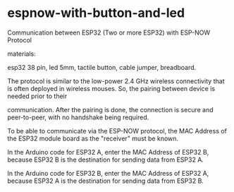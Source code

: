 # espnow-with-button-and-led
Communication between ESP32 (Two or more ESP32) with ESP-NOW Protocol

materials:

esp32 38 pin, led 5mm, tactile button, cable jumper, breadboard.


The protocol is similar to the low-power 2.4 GHz wireless connectivity that is often deployed in wireless mouses. So, the pairing between device is needed prior to their

communication. After the pairing is done, the connection is secure and peer-to-peer, with no handshake being required.

To be able to communicate via the ESP-NOW protocol, the MAC Address of the ESP32 module board as the "receiver" must be known.

In the Arduino code for ESP32 A, enter the MAC Address of ESP32 B, because ESP32 B is the destination for sending data from ESP32 A.

In the Arduino code for ESP32 B, enter the MAC Address of ESP32 A, because ESP32 A is the destination for sending data from ESP32 B.




